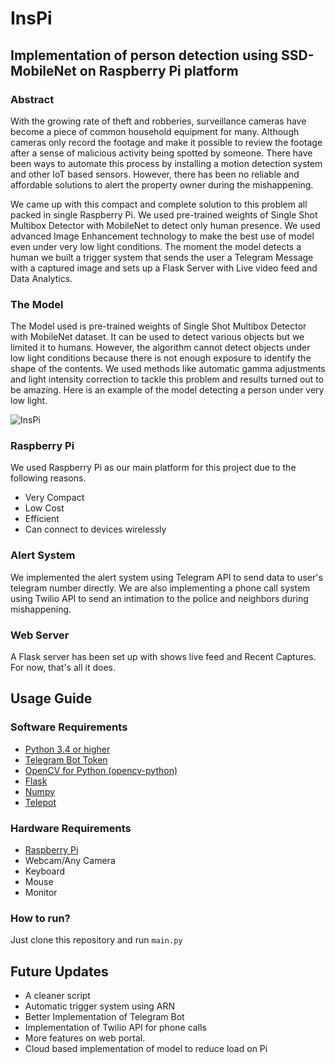 # InsPi

## Implementation of person detection using SSD-MobileNet on Raspberry Pi platform

### Abstract

With the growing rate of theft and robberies, surveillance cameras have become a piece of common household equipment for many. Although cameras only record the footage and make it possible to review the footage after a sense of malicious activity being spotted by someone. There have been ways to automate this process by installing a motion detection system and other IoT based sensors. However, there has been no reliable and affordable solutions to alert the property owner during the mishappening. 

We came up with this compact and complete solution to this problem all packed in single Raspberry Pi. We used pre-trained weights of Single Shot Multibox Detector with MobileNet to detect only human presence. We used advanced Image Enhancement technology to make the best use of model even under very low light conditions. The moment the model detects a human we built a trigger system that sends the user a Telegram Message with a captured image and sets up a Flask Server with Live video feed and Data Analytics.


### The Model

The Model used is pre-trained weights of Single Shot Multibox Detector with MobileNet dataset. It can be used to detect various objects but we limited it to humans. However, the algorithm cannot detect objects under low light conditions because there is not enough exposure to identify the shape of the contents. We used methods like automatic gamma adjustments and light intensity correction to tackle this problem and results turned out to be amazing. Here is an example of the model detecting a person under very low light.

![InsPi](https://raw.githubusercontent.com/iam-abbas/smart-surveillance-using-pi/master/webimg/3.jpg?token=AKAOFGNNVDHIWS2IUPM2E625VVOV6)


### Raspberry Pi

We used Raspberry Pi as our main platform for this project due to the following reasons.

- Very Compact
- Low Cost
- Efficient
- Can connect to devices wirelessly

### Alert System

We implemented the alert system using Telegram API to send data to user's telegram number directly. We are also implementing a phone call system using Twilio API to send an intimation to the police and neighbors during mishappening.


### Web Server

A Flask server has been set up with shows live feed and Recent Captures. For now, that's all it does.


## Usage Guide

### Software Requirements

- [Python 3.4 or higher](https://www.python.org/downloads/)
- [Telegram Bot Token](https://core.telegram.org/bots)
- [OpenCV for Python (opencv-python)](https://pypi.org/project/opencv-python/)
- [Flask](https://pypi.org/project/Flask/)
- [Numpy](https://pypi.org/project/numpy/)
- [Telepot](https://pypi.org/project/telepot/)

### Hardware Requirements

- [Raspberry Pi](https://www.raspberrypi.org/products/)
- Webcam/Any Camera
- Keyboard
- Mouse
- Monitor

### How to run?

Just clone this repository and run ```main.py```


## Future Updates

- A cleaner script
- Automatic trigger system using ARN
- Better Implementation of Telegram Bot
- Implementation of Twilio API for phone calls
- More features on web portal.
- Cloud based implementation of model to reduce load on Pi



